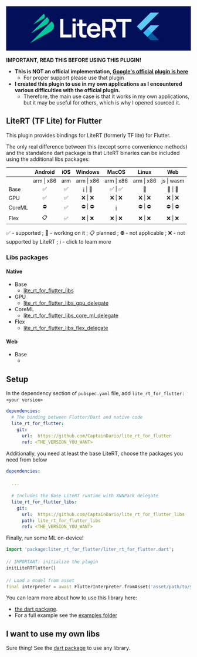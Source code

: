 
<p align="center">
    <br>
    <img src="./.github/readme/lite_rt_for_flutter.jpg"/>
    </br>
</p>

**IMPORTANT, READ THIS BEFORE USING THIS PLUGIN!**
* **This is NOT an official implementation, [Google's official plugin is here](https://pub.dev/packages/tflite_flutter)**
  * For proper support please use that plugin
* **I created this plugin to use in my own applications as I encountered various difficulties with the official plugin.**
  * Therefore, the main use case is that it works in my own applications, but it may be useful for others, which is why I opened sourced it.

## LiteRT (TF Lite) for Flutter

This plugin provides bindings for LiteRT (formerly TF lite) for Flutter.

The only real difference between this (except some convenience methods) and the standalone dart package is that LiteRT binaries can be included using the additional libs packages:

|        |   Android  |     iOS    |   Windows  |    MacOS   |    Linux   |     Web    |
|--------|:----------:|:----------:|:----------:|:----------:|:----------:|:----------:|
|        | arm \| x86 |     arm    | arm \| x86 | arm \| x86 | arm \| x86 | js \| wasm |
| Base   |     ✅     |   ✅   | [ℹ️](https://github.com/CaptainDario/lite_rt_for_flutter_libs/issues/1) \| 🚧 |   ✅ \| ✅   |   🚧   |   🚧 \| 🚧   |
| GPU    |     ✅     |   ✅   |   ❌ \| ❌   |   ❌ \| ❌   |   ❌ \| ❌   |   ❌ \| ❌   |
| CoreML |     ⛔     |   ✅   |   ⛔ \| ⛔   | [ℹ️](https://github.com/google-ai-edge/LiteRT/issues/800) |   ⛔ \| ⛔   |   ⛔ \| ⛔   |
| Flex   |     📋     |   ✅   |   ❌ \| ❌   |   ❌ \| ❌   |   ❌ \| ❌   |   ❌ \| ❌   |

✅ - supported ; 🚧 - working on it ; 📋 planned ; ⛔ - not applicable ; ❌ - not supported by LiteRT ; ℹ️ - click to learn more

### Libs packages

#### Native

* Base
  * [lite_rt_for_flutter_libs](https://github.com/CaptainDario/lite_rt_for_flutter_libs/tree/main/lite_rt_for_flutter_libs)
* GPU
  * [lite_rt_for_flutter_libs_gpu_delegate](https://github.com/CaptainDario/lite_rt_for_flutter_libs/tree/main/lite_rt_for_flutter_libs_gpu_delegate)
* CoreML
  * [lite_rt_for_flutter_libs_core_ml_delegate](https://github.com/CaptainDario/lite_rt_for_flutter_libs/tree/main/lite_rt_for_flutter_libs_core_ml_delegate)
* Flex
  * [lite_rt_for_flutter_libs_flex_delegate](https://github.com/CaptainDario/lite_rt_for_flutter_libs/tree/main/lite_rt_for_flutter_libs_flex_delegate)

#### Web

* Base
  * []()

## Setup

In the dependency section of `pubspec.yaml` file, add `lite_rt_for_flutter: <your version>`

```yaml
dependencies:
  # The binding between Flutter/Dart and native code
  lite_rt_for_flutter:
    git:
      url:  https://github.com/CaptainDario/lite_rt_for_flutter
      ref: <THE_VERSION_YOU_WANT>
```

Additionally, you need at least the base LiteRT, choose the packages you need from below

```yaml
dependencies:

  ...

  # Includes the Base LiteRT runtime with XNNPack delegate
  lite_rt_for_flutter_libs:
    git:
      url:  https://github.com/CaptainDario/lite_rt_for_flutter_libs
      path: lite_rt_for_flutter_libs
      ref: <THE_VERSION_YOU_WANT>
```

Finally, run some ML on-device!

```dart
import 'package:liter_rt_for_flutter/liter_rt_for_flutter.dart';

// IMPORTANT: initialize the plugin
initLiteRTFlutter()

// Load a model from asset
final interpreter = await FlutterInterpreter.fromAsset('asset/path/to/your/model.tflite');

``` 

You can learn more about how to use this library here:
  * [the dart package](https://github.com/CaptainDario/lite_rt_for_dart?tab=readme-ov-file#example).
  * For a full example see the [examples folder](./example/)

## I want to use my own libs

Sure thing! See the [dart package](https://github.com/CaptainDario/lite_rt_for_dart) to use any library. 
